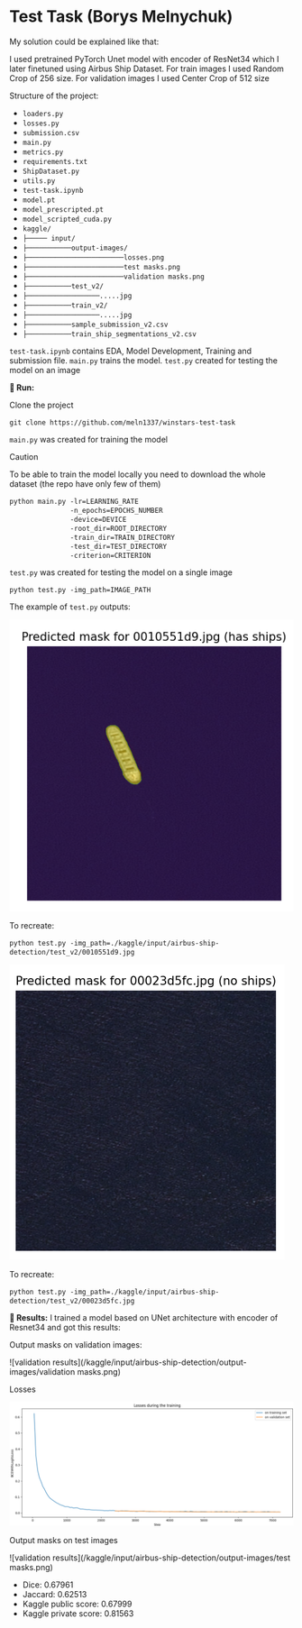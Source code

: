 # Test Task (Borys Melnychuk)

My solution could be explained like that: 

I used pretrained PyTorch Unet model with encoder of ResNet34 which I later finetuned using Airbus Ship Dataset.
For train images I used Random Crop of 256 size. For validation images I used Center Crop of 512 size

Structure of the project:

- `loaders.py`
- `losses.py`
- `submission.csv`
- `main.py`
- `metrics.py`
- `requirements.txt`
- `ShipDataset.py`
- `utils.py`
- `test-task.ipynb`
- `model.pt`
- `model_prescripted.pt`
- `model_scripted_cuda.py`
- `kaggle/`
- `├───── input/`
- `├───────────output-images/`
- `├────────────────────────losses.png`
- `├────────────────────────test masks.png`
- `├────────────────────────validation masks.png`
- `├───────────test_v2/`
- `├──────────────────.....jpg`
- `├───────────train_v2/`
- `├──────────────────.....jpg`
- `├───────────sample_submission_v2.csv`
- `├───────────train_ship_segmentations_v2.csv`

`test-task.ipynb` contains EDA, Model Development, Training and submission file. `main.py` trains the model. `test.py` created for testing the model on an image

**🏃 Run:**

Clone the project

```
git clone https://github.com/meln1337/winstars-test-task
```

`main.py` was created for training the model

> [!CAUTION]
> To be able to train the model locally you need to download the whole dataset (the repo have only few of them)

```
python main.py -lr=LEARNING_RATE 
               -n_epochs=EPOCHS_NUMBER 
               -device=DEVICE 
               -root_dir=ROOT_DIRECTORY 
               -train_dir=TRAIN_DIRECTORY 
               -test_dir=TEST_DIRECTORY
               -criterion=CRITERION
```

`test.py` was created for testing the model on a single image

```
python test.py -img_path=IMAGE_PATH
```

The example of `test.py` outputs:

![test-example](kaggle/input/airbus-ship-detection/output-images/test-example1.png)

To recreate:

```
python test.py -img_path=./kaggle/input/airbus-ship-detection/test_v2/0010551d9.jpg
```

![test-example](kaggle/input/airbus-ship-detection/output-images/test-example2.png)

To recreate:

```
python test.py -img_path=./kaggle/input/airbus-ship-detection/test_v2/00023d5fc.jpg
```


**🚩 Results:**
I trained a model based on UNet architecture with encoder of Resnet34 and got this results:

Output masks on validation images:

![validation results](/kaggle/input/airbus-ship-detection/output-images/validation masks.png)

Losses

![validation results](/kaggle/input/airbus-ship-detection/output-images/losses.png)

Output masks on test images

![validation results](/kaggle/input/airbus-ship-detection/output-images/test masks.png)


- Dice: 0.67961
- Jaccard: 0.62513
- Kaggle public score: 0.67999
- Kaggle private score: 0.81563